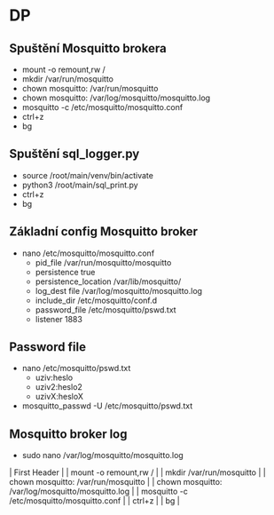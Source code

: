 # DP
## Spuštění Mosquitto brokera
- mount -o remount,rw /
- mkdir /var/run/mosquitto
- chown mosquitto: /var/run/mosquitto
- chown mosquitto: /var/log/mosquitto/mosquitto.log
- mosquitto -c /etc/mosquitto/mosquitto.conf
- ctrl+z
- bg


## Spuštění sql_logger.py
- source /root/main/venv/bin/activate
- python3 /root/main/sql_print.py
- ctrl+z
- bg

## Základní config Mosquitto broker
- nano /etc/mosquitto/mosquitto.conf
  - pid_file /var/run/mosquitto/mosquitto
  - persistence true
  - persistence_location /var/lib/mosquitto/
  - log_dest file /var/log/mosquitto/mosquitto.log
  - include_dir /etc/mosquitto/conf.d
  - password_file /etc/mosquitto/pswd.txt
  - listener 1883

## Password file 
- nano /etc/mosquitto/pswd.txt
  - uziv:heslo
  - uziv2:heslo2
  - uzivX:hesloX
- mosquitto_passwd -U /etc/mosquitto/pswd.txt 

## Mosquitto broker log
- sudo nano /var/log/mosquitto/mosquitto.log


| First Header  |
| mount -o remount,rw / |
| mkdir /var/run/mosquitto |
| chown mosquitto: /var/run/mosquitto |
| chown mosquitto: /var/log/mosquitto/mosquitto.log |
| mosquitto -c /etc/mosquitto/mosquitto.conf |
| ctrl+z |
| bg |

